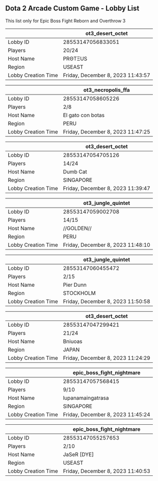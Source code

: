 ## Dota 2 Arcade Custom Game - Lobby List

This list only for Epic Boss Fight Reborn and Overthrow 3

|  | ot3_desert_octet |
| ------ | ------ |
| Lobby ID | 28553147056833051 |
| Players | 20/24 |
| Host Name | PRΘTΞUS |
| Region | USEAST |
| Lobby Creation Time | Friday, December 8, 2023 11:43:57 |


|  | ot3_necropolis_ffa |
| ------ | ------ |
| Lobby ID | 28553147058605226 |
| Players | 2/8 |
| Host Name | El gato con botas |
| Region | PERU |
| Lobby Creation Time | Friday, December 8, 2023 11:47:25 |


|  | ot3_desert_octet |
| ------ | ------ |
| Lobby ID | 28553147054705126 |
| Players | 14/24 |
| Host Name | Dumb Cat |
| Region | SINGAPORE |
| Lobby Creation Time | Friday, December 8, 2023 11:39:47 |


|  | ot3_jungle_quintet |
| ------ | ------ |
| Lobby ID | 28553147059002708 |
| Players | 14/15 |
| Host Name | //GOLDEN// |
| Region | PERU |
| Lobby Creation Time | Friday, December 8, 2023 11:48:10 |


|  | ot3_jungle_quintet |
| ------ | ------ |
| Lobby ID | 28553147060455472 |
| Players | 2/15 |
| Host Name | Pier Dunn |
| Region | STOCKHOLM |
| Lobby Creation Time | Friday, December 8, 2023 11:50:58 |


|  | ot3_desert_octet |
| ------ | ------ |
| Lobby ID | 28553147047299421 |
| Players | 21/24 |
| Host Name | Bniuoas |
| Region | JAPAN |
| Lobby Creation Time | Friday, December 8, 2023 11:24:29 |


|  | epic_boss_fight_nightmare |
| ------ | ------ |
| Lobby ID | 28553147057568415 |
| Players | 9/10 |
| Host Name | lupanamaingatrasa |
| Region | SINGAPORE |
| Lobby Creation Time | Friday, December 8, 2023 11:45:24 |


|  | epic_boss_fight_nightmare |
| ------ | ------ |
| Lobby ID | 28553147055257653 |
| Players | 2/10 |
| Host Name | JaSeR [DYE] |
| Region | USEAST |
| Lobby Creation Time | Friday, December 8, 2023 11:40:53 |


